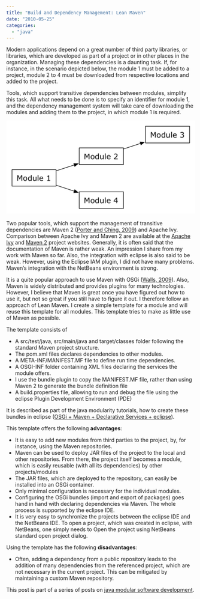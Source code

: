 ```yaml
---
title: "Build and Dependency Management: Lean Maven"
date: "2010-05-25"
categories: 
  - "java"
---
```


Modern applications depend on a great number of third party libraries, or libraries, which are developed as part of a project or in other places in the organization. Managing these dependencies is a daunting task. If, for instance, in the scenario depicted below, the module 1 must be added to a project, module 2 to 4 must be downloaded from respective locations and added to the project.

Tools, which support transitive dependencies between modules, simplify this task. All what needs to be done is to specify an identifier for module 1, and the dependency management system will take care of downloading the modules and adding them to the project, in which module 1 is required.

![transitivedependenciespng1.png](images/transitivedependenciespng1.png)

Two popular tools, which support the management of transitive dependencies are Maven 2 ([Porter and Ching, 2009](http://www.citeulike.org/user/mxro/article/7187717)) and Apache Ivy. Comparison between Apache Ivy and Maven 2 are available at the [Apache Ivy](http://ant.apache.org/ivy/m2comparison.html) and [Maven 2](http://docs.codehaus.org/display/MAVEN/Feature+Comparisons) project websites. Generally, it is often said that the documentation of Maven is rather weak. An impression I share from my work with Maven so far. Also, the integration with eclipse is also said to be weak. However, using the Eclipse IAM plugin, I did not have many problems. Maven‘s integration with the NetBeans environment is strong.

It is a quite popular approach to use Maven with OSGi ([Walls, 2009](http://www.citeulike.org/user/mxro/article/6106622)). Also, Maven is widely distributed and provides plugins for many technologies. However, I believe that Maven is great once you have figured out how to use it, but not so great if you still have to figure it out. I therefore follow an approach of Lean Maven. I create a simple template for a module and will reuse this template for all modules. This template tries to make as little use of Maven as possible.

The template consists of

- A src/test/java, src/main/java and target/classes folder following the standard Maven project structure.
- The pom.xml files declares dependencies to other modules.
- A META-INF/MANIFEST.MF file to define run time dependencies.
- A OSGI-INF folder containing XML files declaring the services the module offers.
- I use the bundle plugin to copy the MANIFEST.MF file, rather than using Maven 2 to generate the bundle definition file
- A build.properties file, allowing to run and debug the file using the eclipse Plugin Development Environment (PDE)

It is described as part of the java modularity tutorials, how to create these bundles in eclipse ([OSGi + Maven + Declarative Services + eclipse](http://nexnet.wordpress.com/2010/05/23/osgi-maven-declarative-services-eclipse/)).

This template offers the following **advantages**:

- It is easy to add new modules from third parties to the project, by, for instance, using the Maven repositories.
- Maven can be used to deploy JAR files of the project to the local and other repositories. From there, the project itself becomes a module, which is easily reusable (with all its dependencies) by other projects/modules
- The JAR files, which are deployed to the repository, can easily be installed into an OSGi container.
- Only minimal configuration is necessary for the individual modules.
- Configuring the OSGi bundles (import and export of packages) goes hand in hand with declaring dependencies via Maven. The whole process is supported by the eclipse IDE.
- It is very easy to synchronize the projects between the eclipse IDE and the NetBeans IDE. To open a project, which was created in eclipse, with NetBeans, one simply needs to Open the project using NetBeans standard open project dialog.

Using the template has the following **disadvantages**:

- Often, adding a dependency from a public repository leads to the addition of many dependencies from the referenced project, which are not necessary in the current project. This can be mitigated by maintaining a custom Maven repository.

This post is part of a series of posts on [java modular software development](http://nexnet.wordpress.com/2010/05/26/java-modularity-tutorials-osgi-declarative-services-and-maven/).

